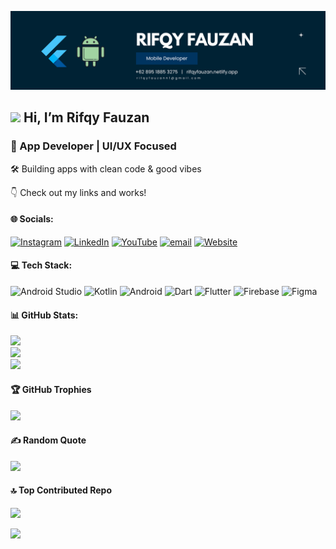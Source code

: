 ![Rifqy Fauzan Banner](img/github-header-image-2.png)

<h2 align="left">
  <img src="https://media.giphy.com/media/hvRJCLFzcasrR4ia7z/giphy.gif" width="30px"/> Hi, I’m Rifqy Fauzan
</h2>

### 💙 App Developer | UI/UX Focused  
🛠 Building apps with clean code & good vibes  

👇 Check out my links and works!

#### 🌐 Socials:
[![Instagram](https://img.shields.io/badge/Instagram-%23E4405F.svg?logo=Instagram&logoColor=white)](https://instagram.com/rifqyfauzann_) [![LinkedIn](https://img.shields.io/badge/LinkedIn-%230077B5.svg?logo=linkedin&logoColor=white)](https://linkedin.com/in/rifqy-fauzan-6264b6291) [![YouTube](https://img.shields.io/badge/YouTube-%23FF0000.svg?logo=YouTube&logoColor=white)](https://youtube.com/@rifqyfauzan5684) [![email](https://img.shields.io/badge/Email-D14836?logo=gmail&logoColor=white)](mailto:rifqyfauzann1@gmail.com) [![Website](https://img.shields.io/badge/Website-000000?logo=About.me&logoColor=white)](https://rifqyfauzan.netlify.app)

#### 💻 Tech Stack:
![Android Studio](https://img.shields.io/badge/Android_Studio-3DDC84?style=for-the-badge&logo=android-studio&logoColor=white) ![Kotlin](https://img.shields.io/badge/kotlin-%237F52FF.svg?style=for-the-badge&logo=kotlin&logoColor=white) ![Android](https://img.shields.io/badge/Android-3DDC84?style=for-the-badge&logo=android&logoColor=white) ![Dart](https://img.shields.io/badge/Dart-0175C2?style=for-the-badge&logo=dart&logoColor=white) ![Flutter](https://img.shields.io/badge/Flutter-%2302569B.svg?style=for-the-badge&logo=Flutter&logoColor=white) ![Firebase](https://img.shields.io/badge/firebase-a08021?style=for-the-badge&logo=firebase&logoColor=ffcd34) ![Figma](https://img.shields.io/badge/figma-%23F24E1E.svg?style=for-the-badge&logo=figma&logoColor=white) 

#### 📊 GitHub Stats:
![](https://github-readme-stats.vercel.app/api?username=RifqyFauzan9&theme=tokyonight&hide_border=false&include_all_commits=false&count_private=false)<br/>
![](https://nirzak-streak-stats.vercel.app/?user=RifqyFauzan9&theme=tokyonight&hide_border=false)<br/>
![](https://github-readme-stats.vercel.app/api/top-langs/?username=RifqyFauzan9&theme=tokyonight&hide_border=false&include_all_commits=false&count_private=false&layout=compact)

#### 🏆 GitHub Trophies
![](https://github-profile-trophy.vercel.app/?username=RifqyFauzan9&theme=tokyonight&no-frame=false&no-bg=true&margin-w=4)

#### ✍️ Random Quote
![](https://quotes-github-readme.vercel.app/api?type=horizontal&theme=tokyonight)

#### 🔝 Top Contributed Repo
![](https://github-contributor-stats.vercel.app/api?username=RifqyFauzan9&limit=5&theme=dark&combine_all_yearly_contributions=true)


[![](https://visitcount.itsvg.in/api?id=RifqyFauzan9&icon=0&color=0)](https://visitcount.itsvg.in)